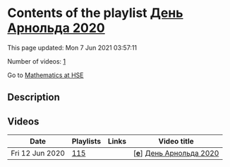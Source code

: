 # Contents of the playlist [День Арнольда 2020](https://www.youtube.com/playlist?list=PLq3E5oubNNoALamnf10_M5rhtmz6DjW6p)

This page updated: Mon 7 Jun 2021 03:57:11

Number of videos: [1](#videos)

Go to [Mathematics at HSE](../README.md)

## Description



## Videos

|Date|Playlists|Links|Video title|
|---|---|---|---|
| Fri&nbsp;12&nbsp;Jun&nbsp;2020 | [115](../playlists/115 "День Арнольда 2020") |  | [[**e**](https://studio.youtube.com/video/4rGPRRdJQtI/edit "Edit")] [День Арнольда 2020](https://www.youtube.com/watch?v=4rGPRRdJQtI&list=PLq3E5oubNNoALamnf10_M5rhtmz6DjW6p) |
